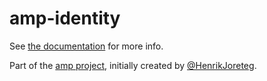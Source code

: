 # amp-identity

See [the documentation](http://amp.ampersandjs.com#amp-identity) for more info.

Part of the [amp project](http://amp.ampersandjs.com#amp-identity), initially created by [@HenrikJoreteg](http://twitter.com/henrikjoreteg).